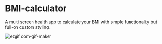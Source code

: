 # BMI-calculator
 A multi screen health app to calculate your BMI with simple functionality but full-on custom styling.

![ezgif com-gif-maker](https://user-images.githubusercontent.com/69526660/125190222-b0234400-e259-11eb-84ee-60123155dd87.gif)


